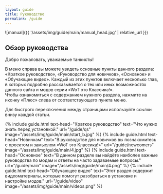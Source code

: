 ```yaml
---
layout: guide
title: Руководство
permalink: /guide
---
```


![manual]({{ '/assets/img/guide/main/manual_head.jpg' | relative_url }})

## **Обзор руководства**

Добро пожаловать, уважаемые танкисты!

В меню справа вы можете увидеть основные пункты данного раздела: «Краткое руководство», «Руководство для новичков», «Основное» и «Обучающее видео». Каждый из этих пунктов включает несколько глав, в которых подробно рассказывается о тех или иных возможностях данного сайта и модов серии «WoT это Классика!».  
Чтобы ознакомиться с содержанием нужного раздела, нажмите на иконку «Плюс» слева от соответствующего пункта меню.

Для быстрого переключения между страницами используйте ссылки внизу каждой статьи.

{% include guide.html text-head="Краткое руководство" text="Что нужно знать перед установкой." url="/guide/qs" image="/assets/img/guide/main/start_b.jpg" %}
{% include guide.html text-head="Новичкам" text="В руководстве для новичков вы познакомитесь с проектом и замыслом «WoT это Классика!»" url="/guide/newcomers" image="/assets/img/guide/main/4.jpg" %}
{% include guide.html text-head="Основное" text="В данном разделе вы найдёте наиболее важные руководства по модам и ответы на часто задаваемые вопросы." url="/guide/main" image="/assets/img/guide/main/4.png" %}
{% include guide.html text-head="Обучающее видео" text="Этот раздел содержит видеоматериалы, которые помогут разобраться в установке и настройке модов." url="/guide/video" image="/assets/img/guide/main/videos.png" %}